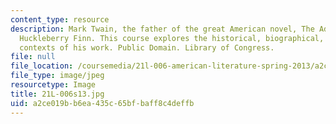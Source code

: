 ```yaml
---
content_type: resource
description: Mark Twain, the father of the great American novel, The Adventures of
  Huckleberry Finn. This course explores the historical, biographical, and literary
  contexts of his work. Public Domain. Library of Congress.
file: null
file_location: /coursemedia/21l-006-american-literature-spring-2013/a2ce019bb6ea435c65bfbaff8c4deffb_21L-006s13.jpg
file_type: image/jpeg
resourcetype: Image
title: 21L-006s13.jpg
uid: a2ce019b-b6ea-435c-65bf-baff8c4deffb
---
```

